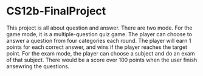 # CS12b-FinalProject
This project is all about question and answer.
There are two mode. For the game mode, it is a multiple-question quiz game. The player can choose to answer a question from four categories each round. The player will earn 1 points for each correct answer, and wins if the player reaches the target point. 
For the exam mode, the player can choose a subject and do an exam of that subject. There would be a score over 100 points when the user finish ansewring the questions.
